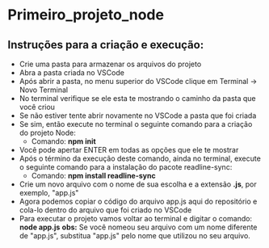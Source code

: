 # Primeiro_projeto_node

## Instruções para a criação e execução:

  - Crie uma pasta para armazenar os arquivos do projeto
  - Abra a pasta criada no VSCode
  - Após abrir a pasta, no menu superior do VSCode clique em Terminal -> Novo Terminal
  - No terminal verifique se ele esta te mostrando o caminho da pasta que você criou
  - Se não estiver tente abrir novamente no VSCode a pasta que foi criada
  - Se sim, então execute no terminal o seguinte comando para a criação do projeto Node: 
    - Comando: **npm init**
  - Você pode apertar ENTER em todas as opções que ele te mostrar
  - Após o término da execução deste comando, ainda no terminal, execute o seguinte comando para a instalação do pacote readline-sync:
    - Comando: **npm install readline-sync**
  - Crie um novo arquivo com o nome de sua escolha e a extensão **.js**, por exemplo, "app.js"
  - Agora podemos copiar o código do arquivo app.js aqui do repositório e cola-lo dentro do arquivo que foi criado no VSCode
  - Para executar o projeto vamos voltar ao terminal e digitar o comando: **node app.js** 
    **obs:** Se você nomeou seu arquivo com um nome diferente de "app.js", substitua "app.js" pelo nome que utilizou no seu arquivo.
